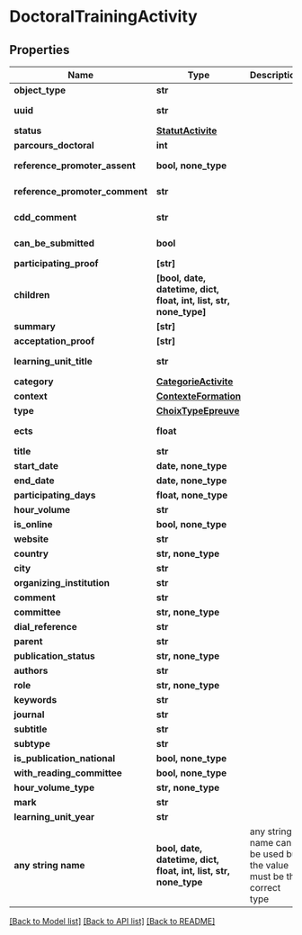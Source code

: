 # DoctoralTrainingActivity


## Properties
Name | Type | Description | Notes
------------ | ------------- | ------------- | -------------
**object_type** | **str** |  | 
**uuid** | **str** |  | [optional] [readonly] 
**status** | [**StatutActivite**](StatutActivite.md) |  | [optional] 
**parcours_doctoral** | **int** |  | [optional] 
**reference_promoter_assent** | **bool, none_type** |  | [optional] [readonly] 
**reference_promoter_comment** | **str** |  | [optional] [readonly] 
**cdd_comment** | **str** |  | [optional] [readonly] 
**can_be_submitted** | **bool** |  | [optional] [readonly] 
**participating_proof** | **[str]** |  | [optional] 
**children** | **[bool, date, datetime, dict, float, int, list, str, none_type]** |  | [optional] [readonly] 
**summary** | **[str]** |  | [optional] 
**acceptation_proof** | **[str]** |  | [optional] 
**learning_unit_title** | **str** |  | [optional] [readonly] 
**category** | [**CategorieActivite**](CategorieActivite.md) |  | [optional] 
**context** | [**ContexteFormation**](ContexteFormation.md) |  | [optional] 
**type** | [**ChoixTypeEpreuve**](ChoixTypeEpreuve.md) |  | [optional] 
**ects** | **float** |  | [optional] [readonly] 
**title** | **str** |  | [optional] 
**start_date** | **date, none_type** |  | [optional] 
**end_date** | **date, none_type** |  | [optional] 
**participating_days** | **float, none_type** |  | [optional] 
**hour_volume** | **str** |  | [optional] 
**is_online** | **bool, none_type** |  | [optional] 
**website** | **str** |  | [optional] 
**country** | **str, none_type** |  | [optional] 
**city** | **str** |  | [optional] 
**organizing_institution** | **str** |  | [optional] 
**comment** | **str** |  | [optional] 
**committee** | **str, none_type** |  | [optional] 
**dial_reference** | **str** |  | [optional] 
**parent** | **str** |  | [optional] 
**publication_status** | **str, none_type** |  | [optional] 
**authors** | **str** |  | [optional] 
**role** | **str, none_type** |  | [optional] 
**keywords** | **str** |  | [optional] 
**journal** | **str** |  | [optional] 
**subtitle** | **str** |  | [optional] 
**subtype** | **str** |  | [optional] 
**is_publication_national** | **bool, none_type** |  | [optional] 
**with_reading_committee** | **bool, none_type** |  | [optional] 
**hour_volume_type** | **str, none_type** |  | [optional] 
**mark** | **str** |  | [optional] 
**learning_unit_year** | **str** |  | [optional] 
**any string name** | **bool, date, datetime, dict, float, int, list, str, none_type** | any string name can be used but the value must be the correct type | [optional]

[[Back to Model list]](../README.md#documentation-for-models) [[Back to API list]](../README.md#documentation-for-api-endpoints) [[Back to README]](../README.md)


